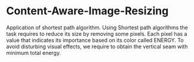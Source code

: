 # Content-Aware-Image-Resizing
Application of shortest path algorithm.
Using Shortest path algorithms the task requires to reduce its size by removing some pixels. Each pixel has a value that indicates its importance based on its color called ENERGY. To avoid disturbing visual effects, we require to obtain the vertical seam with minimum total energy. 
